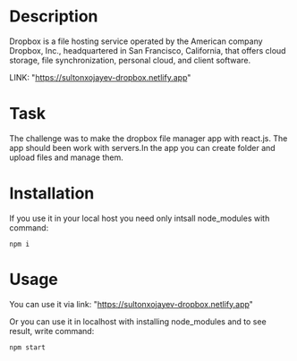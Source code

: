 # Description
Dropbox is a file hosting service operated by the American company Dropbox, Inc., headquartered in San Francisco, California, that offers cloud storage, file synchronization, personal cloud, and client software.

LINK: "https://sultonxojayev-dropbox.netlify.app"
# Task
The challenge was to make the dropbox file manager app with react.js. The app should been work with servers.In the app you can create folder and upload files and manage them.

# Installation
If you use it in your local host you need only intsall node_modules with command:
```
npm i
```
# Usage 
You can use it via link: "https://sultonxojayev-dropbox.netlify.app"

Or you can use it in localhost with installing node_modules and to see result, write command:
```
npm start
``` 